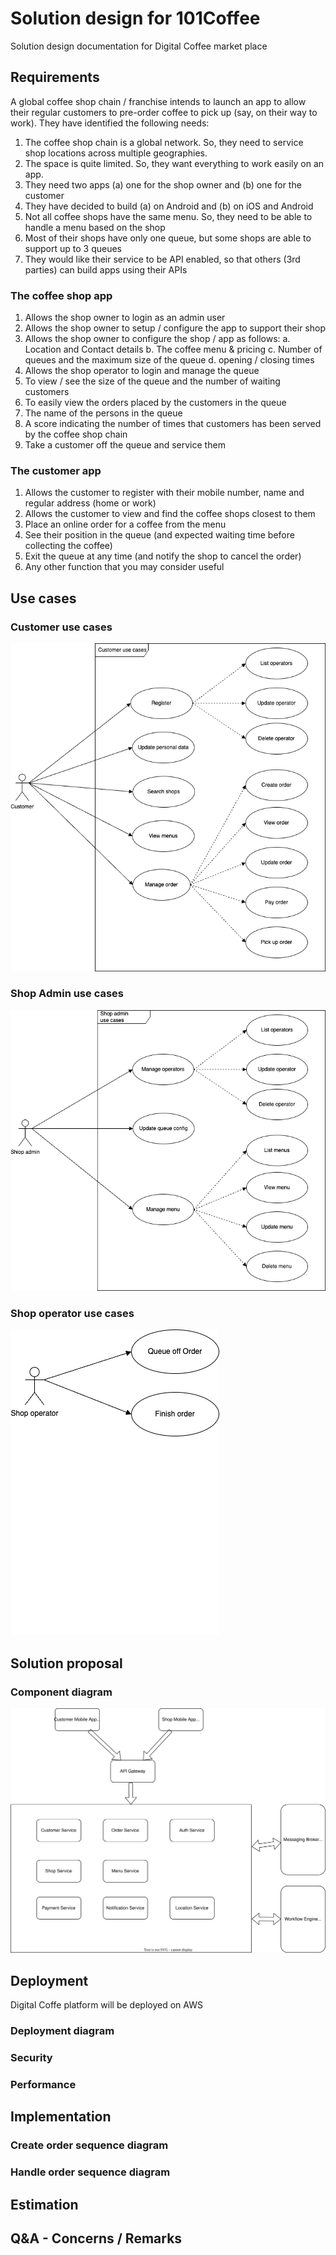 # Solution design for 101Coffee
Solution design documentation for Digital Coffee market place

## Requirements
A global coffee shop chain / franchise intends to launch an app to allow their regular customers to pre-order coffee to pick up (say, on their way to work).
They have identified the following needs:
1. The coffee shop chain is a global network. So, they need to service shop locations across multiple geographies.
2. The space is quite limited. So, they want everything to work easily on an app.
3. They need two apps (a) one for the shop owner and (b) one for the customer
4. They have decided to build (a) on Android and (b) on iOS and Android
5. Not all coffee shops have the same menu. So, they need to be able to handle a
   menu based on the shop
6. Most of their shops have only one queue, but some shops are able to support up to
   3 queues
7. They would like their service to be API enabled, so that others (3rd parties) can
   build apps using their APIs

### The coffee shop app
1. Allows the shop owner to login as an admin user
2. Allows the shop owner to setup / configure the app to support their shop
3. Allows the shop owner to configure the shop / app as follows:
   a. Location and Contact details
   b. The coffee menu & pricing
   c. Number of queues and the maximum size of the queue
   d. opening / closing times
4. Allows the shop operator to login and manage the queue
5. To view / see the size of the queue and the number of waiting customers
6. To easily view the orders placed by the customers in the queue
7. The name of the persons in the queue
8. A score indicating the number of times that customers has been served by the coffee
   shop chain
9. Take a customer off the queue and service them

### The customer app
1. Allows the customer to register with their mobile number, name and regular address (home or work)
2. Allows the customer to view and find the coffee shops closest to them
3. Place an online order for a coffee from the menu
4. See their position in the queue (and expected waiting time before collecting the
   coffee)
5. Exit the queue at any time (and notify the shop to cancel the order)
6. Any other function that you may consider useful

## Use cases

### Customer use cases
![Customer use cases](use_cases_customer.png)

### Shop Admin use cases
![shop_admin_use_cases](use_cases_shop_admin.png)

### Shop operator use cases
![shop_operator_use_cases](use_cases_shop_operator.png)

## Solution proposal

### Component diagram
![Component_diagram](component_diagram.svg)

## Deployment

Digital Coffe platform will be deployed on AWS

### Deployment diagram

### Security

### Performance

## Implementation

### Create order sequence diagram

### Handle order sequence diagram

## Estimation

## Q&A - Concerns / Remarks
